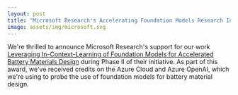 ```yaml
---
layout: post
title: "Microsoft Research's Accelerating Foundation Models Research Initiative"
image: assets/img/microsoft.svg
---
```


We're thrilled to announce Microsoft Research's support for our work [Leveraging In-Context-Learning of Foundation Models for Accelerated Battery Materials Design](https://www.microsoft.com/en-us/research/collaboration/accelerating-foundation-models-research/phase-ii/) during Phase II of their initiative.
As part of this award, we've received credits on the Azure Cloud and Azure OpenAI, which we're using to probe the use of foundation models for battery material design.

